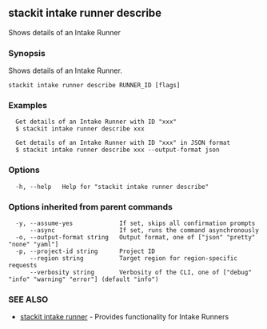 ## stackit intake runner describe

Shows details of an Intake Runner

### Synopsis

Shows details of an Intake Runner.

```
stackit intake runner describe RUNNER_ID [flags]
```

### Examples

```
  Get details of an Intake Runner with ID "xxx"
  $ stackit intake runner describe xxx

  Get details of an Intake Runner with ID "xxx" in JSON format
  $ stackit intake runner describe xxx --output-format json
```

### Options

```
  -h, --help   Help for "stackit intake runner describe"
```

### Options inherited from parent commands

```
  -y, --assume-yes             If set, skips all confirmation prompts
      --async                  If set, runs the command asynchronously
  -o, --output-format string   Output format, one of ["json" "pretty" "none" "yaml"]
  -p, --project-id string      Project ID
      --region string          Target region for region-specific requests
      --verbosity string       Verbosity of the CLI, one of ["debug" "info" "warning" "error"] (default "info")
```

### SEE ALSO

* [stackit intake runner](./stackit_intake_runner.md)	 - Provides functionality for Intake Runners

